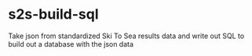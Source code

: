 # s2s-build-sql
Take json from standardized Ski To Sea results data and write out SQL to build out a database with the json data
